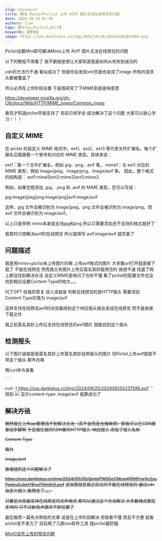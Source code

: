 ```yaml
---
slug: minioavif
title: 解决 Minio+Piclist 上传 AVIF 图片无法在线预览的问题
date: 2024-10-19 01:59
authors: lian
tags: [Minio,Piclist,Avif]
keywords: [教程]
image: https://oss.darklotus.cn/img/2024/10/16/202410162053664.png
---
```


Piclist设置Mini即可解决Minio上传 AVIF 图片无法在线预览的问题

<!-- truncate -->

以下的教程不用看了 我不删就是想让大家知道我是如何从失败到成功的 

cdn的方法行不通 看似成功了 但是你会发现xml页面也变成了image 所有的请求头都被覆盖了 

所以必须在上传阶段设置 于是我研究了下MIME到底是啥意思

https://developer.mozilla.org/zh-CN/docs/Web/HTTP/MIME_types/Common_types

看完才知道piclist早就支持了 目前已经学会 成功解决了这个问题 大家可以放心学习！！！

## 自定义 MIME

在 piclist 的自定义 MIME 格式中，ext1、ext2、ext3 等代表文件扩展名。每个扩展名后面跟着一个冒号和对应的 MIME 类型。具体来说：

ext1：第一个文件扩展名，例如 jpg、png、avif 等。
mime1：与 ext1 对应的 MIME 类型，例如 image/jpeg、image/png、image/avif 等。
因此，整个格式的结构是：
ext1:mime1|ext2:mime2|ext3:mime3

例如，如果您想添加 .jpg、.png 和 .avif 的 MIME 类型，您可以写成：

jpg:image/jpeg|png:image/png|avif:image/avif

这样，jpg 文件会被识别为 image/jpeg，png 文件会被识别为 image/png，而 avif 文件会被识别为 image/avif。

以上只是举例 minio本身就支持jpg和png 所以只需要添加还不支持的格式就好了 

我暂时只想解决avif的在线预览 所以就填写
avif:image/avif
就完事了

## 问题描述

我是用minio+piclist来上传图片的嘛 上传avif格式的图片 大多数url打开就直接下载了 不能在线预览 然而我又有图片上传后莫名其妙能预览的 我想不通 找遍了网上都没找到解决办法 自定义MIME是啥问了也听不懂 看了piclist的配置文件也没找到相应设置Content-Type的地方。。。

问了GPT 给我的答复 说人话就是 判断在线预览的是HTTP报头 需要添加Content-Type的值为 image/avif

这样支持在线预览avif的浏览器得到这个响应报头就会变成在线预览 而不是直接下载文件

我之前莫名其妙上传后支持在线预览的avif图片 就能找到这个报头 


## 检测报头

以下图片链接是我莫名其妙上传莫名其妙自带报头的图片 但Piclist上传avif就是不带这个报头 那咋办嘛 

用curl命令查看

    ```
curl -I https://oss.darklotus.cn/img/2024/09/25/202409250237596.avif
    ```
得到
![](https://oss.darklotus.cn/img/2024/10/19/WX20241019-015048@2x.avif)
显示content-type: image/avif 就算成功了

## ~~解决方法~~

~~既然我在上传api那里找不到解决办法（真不会而且也很麻烦）那我可以在CDN那里动手脚啊~~
~~于是我在我的CDN里的HTTP报头-响应报头 添加了报头名称~~

~~Content-Type~~

~~值为~~

~~image/avif~~

~~直接就把这个问题解决了~~

~~https://oss.darklotus.cn/img/2024/09/30/QmbiPWS5eCMew41RHPrwVc2suPqdyuGJkHYBycP9ihj5r9.avif~~
~~这张图就是我之前说的不能在线预览的 通过cdn自定义报头 能预览了。。。~~

~~只要是浏览器支持在线预览的文件格式 都可以通过这个方法解决 大多数格式都是支持的 只不过新技术跟进不到位罢了~~

最后推荐一篇有点帮助的文章 说是在上传阶段解决 但我看不懂 而且不方便 就看piclist发不发力了 目前用了几款oss软件工具 就piclist最舒服

[MinIO文件上传的预览问题](https://blog.csdn.net/qq_44038822/article/details/138656016)

